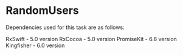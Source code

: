 # RandomUsers

Dependencies used for this task are as follows:


RxSwift - 5.0 version
RxCocoa - 5.0 version
PromiseKit - 6.8 version
Kingfisher - 6.0 version
